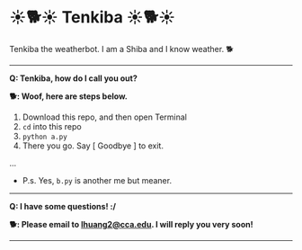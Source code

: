 # :sunny::dog2::sunny: Tenkiba :sunny::dog2::sunny:
Tenkiba the weatherbot. I am a Shiba and I know weather. :dog2:

---

**Q: Tenkiba, how do I call you out?**

**:dog2:: Woof, here are steps below.**


1. Download this repo, and then open Terminal
2. `cd` into this repo
3. `python a.py` 
4. There you go. Say [ Goodbye ] to exit.

...

- P.s. Yes, `b.py` is another me but meaner.

---

**Q: I have some questions! :/**

**:dog2:: Please email to [lhuang2@cca.edu](mailto:lhuang2@cca.edu). I will reply you very soon!**

---
